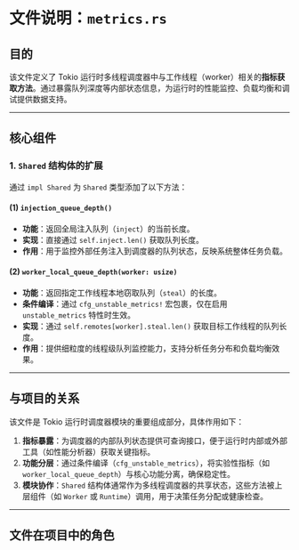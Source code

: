# 文件说明：`metrics.rs`

## 目的  
该文件定义了 Tokio 运行时多线程调度器中与工作线程（worker）相关的**指标获取方法**。通过暴露队列深度等内部状态信息，为运行时的性能监控、负载均衡和调试提供数据支持。

---

## 核心组件  

### 1. `Shared` 结构体的扩展  
通过 `impl Shared` 为 `Shared` 类型添加了以下方法：

#### (1) `injection_queue_depth()`  
- **功能**：返回全局注入队列（`inject`）的当前长度。  
- **实现**：直接通过 `self.inject.len()` 获取队列长度。  
- **作用**：用于监控外部任务注入到调度器的队列状态，反映系统整体任务负载。

#### (2) `worker_local_queue_depth(worker: usize)`  
- **功能**：返回指定工作线程本地窃取队列（`steal`）的长度。  
- **条件编译**：通过 `cfg_unstable_metrics!` 宏包裹，仅在启用 `unstable_metrics` 特性时生效。  
- **实现**：通过 `self.remotes[worker].steal.len()` 获取目标工作线程的队列长度。  
- **作用**：提供细粒度的线程级队列监控能力，支持分析任务分布和负载均衡效果。

---

## 与项目的关系  
该文件是 Tokio 运行时调度器模块的重要组成部分，具体作用如下：  
1. **指标暴露**：为调度器的内部队列状态提供可查询接口，便于运行时内部或外部工具（如性能分析器）获取关键指标。  
2. **功能分层**：通过条件编译（`cfg_unstable_metrics`），将实验性指标（如 `worker_local_queue_depth`）与核心功能分离，确保稳定性。  
3. **模块协作**：`Shared` 结构体通常作为多线程调度器的共享状态，这些方法被上层组件（如 `Worker` 或 `Runtime`）调用，用于决策任务分配或健康检查。

---

## 文件在项目中的角色  